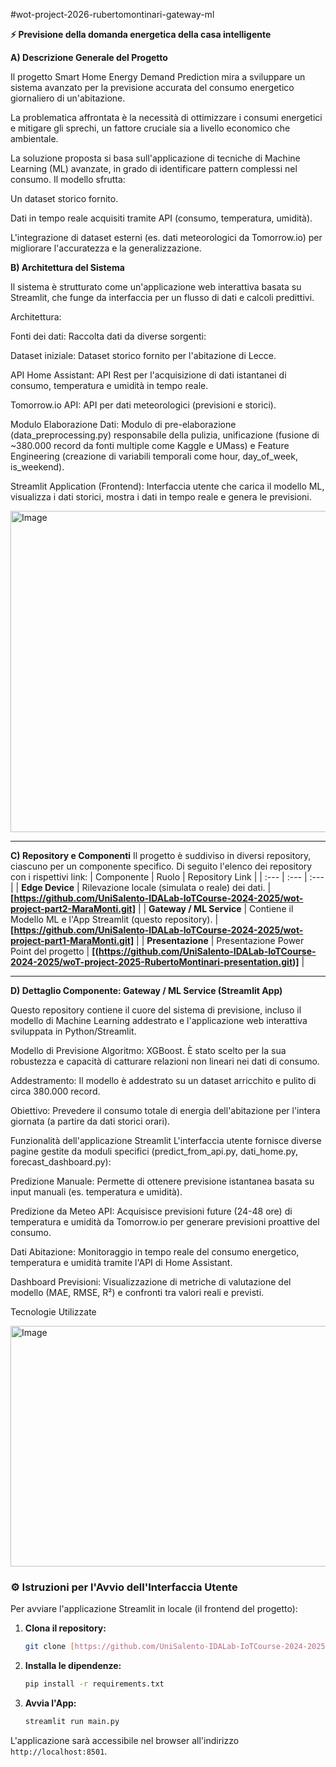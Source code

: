 #wot-project-2026-rubertomontinari-gateway-ml

**⚡ **Previsione della domanda energetica della casa intelligente****


**A) Descrizione Generale del Progetto**

Il progetto Smart Home Energy Demand Prediction mira a sviluppare un sistema avanzato per la previsione accurata del consumo energetico giornaliero di un'abitazione.

La problematica affrontata è la necessità di ottimizzare i consumi energetici e mitigare gli sprechi, un fattore cruciale sia a livello economico che ambientale.

La soluzione proposta si basa sull'applicazione di tecniche di Machine Learning (ML) avanzate, in grado di identificare pattern complessi nel consumo. Il modello sfrutta:

Un dataset storico fornito.

Dati in tempo reale acquisiti tramite API (consumo, temperatura, umidità).

L'integrazione di dataset esterni (es. dati meteorologici da Tomorrow.io) per migliorare l'accuratezza e la generalizzazione.

**B) Architettura del Sistema**

Il sistema è strutturato come un'applicazione web interattiva basata su Streamlit, che funge da interfaccia per un flusso di dati e calcoli predittivi.

Architettura:

Fonti dei dati: Raccolta dati da diverse sorgenti:

Dataset iniziale: Dataset storico fornito per l'abitazione di Lecce.

API Home Assistant: API Rest per l'acquisizione di dati istantanei di consumo, temperatura e umidità in tempo reale.

Tomorrow.io API: API per dati meteorologici (previsioni e storici).

Modulo Elaborazione Dati: Modulo di pre-elaborazione (data_preprocessing.py) responsabile della pulizia, unificazione (fusione di ~380.000 record da fonti multiple come Kaggle e UMass) e Feature Engineering (creazione di variabili temporali come hour, day_of_week, is_weekend).

Streamlit Application (Frontend): Interfaccia utente che carica il modello ML, visualizza i dati storici, mostra i dati in tempo reale e genera le previsioni.


<img width="877" height="514" alt="Image" src="https://github.com/user-attachments/assets/a774f1ff-40f4-4569-bb08-25405fbea028" />

---

**C) Repository e Componenti**
Il progetto è suddiviso in diversi repository, ciascuno per un componente specifico. Di seguito l'elenco dei repository con i rispettivi link:
| Componente | Ruolo | Repository Link |
| :--- | :--- | :--- |
| **Edge Device** | Rilevazione locale (simulata o reale) dei dati. | **[https://github.com/UniSalento-IDALab-IoTCourse-2024-2025/wot-project-part2-MaraMonti.git]** |
| **Gateway / ML Service** | Contiene il Modello ML e l'App Streamlit (questo repository). | **[https://github.com/UniSalento-IDALab-IoTCourse-2024-2025/wot-project-part1-MaraMonti.git]** |
| **Presentazione** | Presentazione Power Point del progetto | **[(https://github.com/UniSalento-IDALab-IoTCourse-2024-2025/woT-project-2025-RubertoMontinari-presentation.git)]** |



---

 **D) Dettaglio Componente: Gateway / ML Service (Streamlit App)**

Questo repository contiene il cuore del sistema di previsione, incluso il modello di Machine Learning addestrato e l'applicazione web interattiva sviluppata in Python/Streamlit.

Modello di Previsione
Algoritmo: XGBoost. È stato scelto per la sua robustezza e capacità di catturare relazioni non lineari nei dati di consumo.

Addestramento: Il modello è addestrato su un dataset arricchito e pulito di circa 380.000 record.

Obiettivo: Prevedere il consumo totale di energia dell'abitazione per l'intera giornata (a partire da dati storici orari).

Funzionalità dell'applicazione Streamlit
L'interfaccia utente fornisce diverse pagine gestite da moduli specifici (predict_from_api.py, dati_home.py, forecast_dashboard.py):

Predizione Manuale: Permette di ottenere previsione istantanea basata su input manuali (es. temperatura e umidità).

Predizione da Meteo API: Acquisisce previsioni future (24-48 ore) di temperatura e umidità da Tomorrow.io per generare previsioni proattive del consumo.

Dati Abitazione: Monitoraggio in tempo reale del consumo energetico, temperatura e umidità tramite l'API di Home Assistant.

Dashboard Previsioni: Visualizzazione di metriche di valutazione del modello (MAE, RMSE, R²) e confronti tra valori reali e previsti.

Tecnologie Utilizzate

<img width="888" height="385" alt="Image" src="https://github.com/user-attachments/assets/954e7f44-052c-4ed4-bc7e-f3b4f946caa7" />


### ⚙️ Istruzioni per l'Avvio dell'Interfaccia Utente

Per avviare l'applicazione Streamlit in locale (il frontend del progetto):

1.  **Clona il repository:**
    ```bash
    git clone [https://github.com/UniSalento-IDALab-IoTCourse-2024-2025/wot-project-part1-MaraMonti.git]
    ```
2.  **Installa le dipendenze:** 
    ```bash
    pip install -r requirements.txt
    ```
3.  **Avvia l'App:**
    ```bash
    streamlit run main.py
    ```
L'applicazione sarà accessibile nel browser all'indirizzo `http://localhost:8501`.
